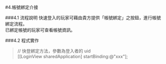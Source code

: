 #4.帳號綁定介接

###4.1 流程說明
快速登入的玩家可藉由貴方提供「帳號綁定」之按鈕，進行帳號綁定流程。<br>
已綁定帳號的玩家可查看帳號資訊。

###4.2 程式實作
<span ></span>

>// 快登綁定方法，參數為登入者的 uid<br>
>[[LoginView sharedApplication] startBinding:@"xxx"];

